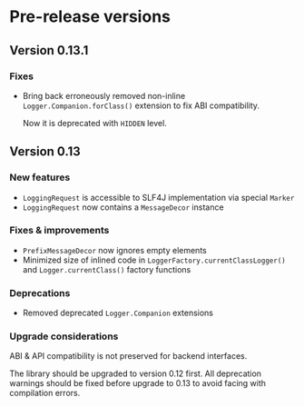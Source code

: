 Pre-release versions
====================

## Version 0.13.1

### Fixes

  - Bring back erroneously removed non-inline
    `Logger.Companion.forClass()` extension to fix ABI compatibility.

    Now it is deprecated with `HIDDEN` level.

## Version 0.13

### New features

  - `LoggingRequest` is accessible to SLF4J implementation via special `Marker`
  - `LoggingRequest` now contains a `MessageDecor` instance

### Fixes & improvements

  - `PrefixMessageDecor` now ignores empty elements
  - Minimized size of inlined code in `LoggerFactory.currentClassLogger()`
    and `Logger.currentClass()` factory functions

### Deprecations

  - Removed deprecated `Logger.Companion` extensions

### Upgrade considerations

ABI & API compatibility is not preserved for backend interfaces.

The library should be upgraded to version 0.12 first.
All deprecation warnings should be fixed before upgrade to 0.13
to avoid facing with compilation errors.
